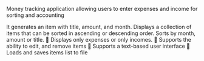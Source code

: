 Money tracking application allowing users to enter expenses and income for sorting and accounting

It generates an item with title, amount, and month.
Displays a collection of items that can be sorted in ascending or descending order. 
Sorts by month, amount or title.
 Displays only expenses or only incomes.
 Supports the ability to edit, and remove items
 Supports a text-based user interface
 Loads and saves items list to file 
